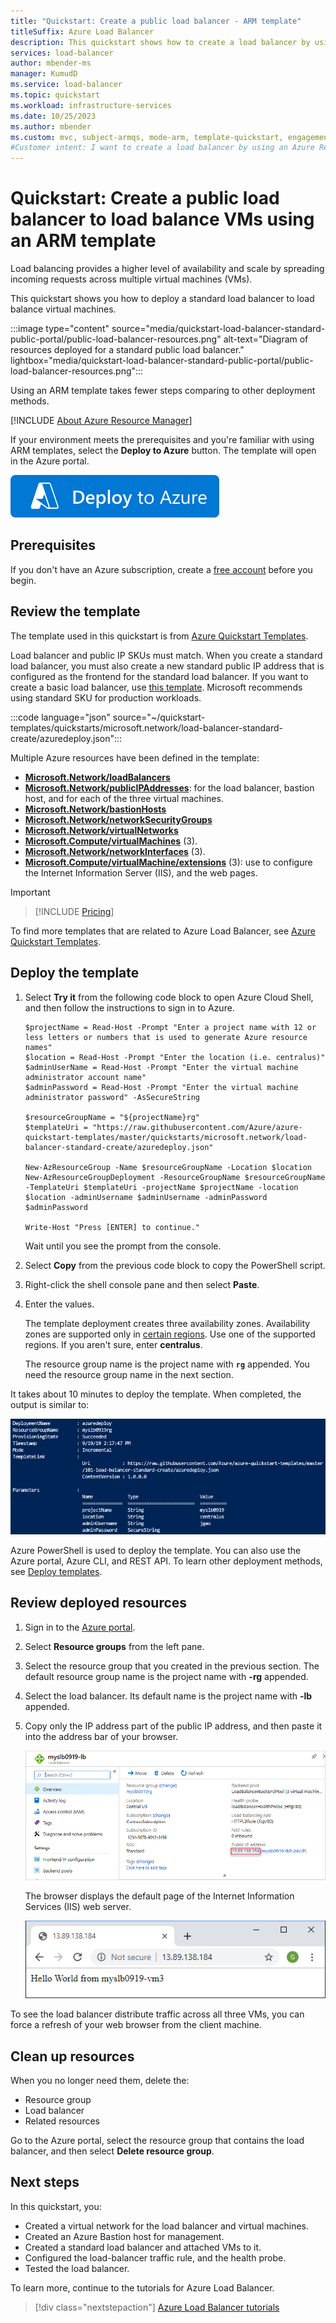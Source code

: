 ```yaml
---
title: "Quickstart: Create a public load balancer - ARM template"
titleSuffix: Azure Load Balancer
description: This quickstart shows how to create a load balancer by using an Azure Resource Manager template.
services: load-balancer
author: mbender-ms
manager: KumudD
ms.service: load-balancer
ms.topic: quickstart
ms.workload: infrastructure-services
ms.date: 10/25/2023
ms.author: mbender
ms.custom: mvc, subject-armqs, mode-arm, template-quickstart, engagement-fy23, devx-track-arm-template
#Customer intent: I want to create a load balancer by using an Azure Resource Manager template so that I can load balance internet traffic to VMs.
---
```


# Quickstart: Create a public load balancer to load balance VMs using an ARM template

Load balancing provides a higher level of availability and scale by spreading incoming requests across multiple virtual machines (VMs).

This quickstart shows you how to deploy a standard load balancer to load balance virtual machines.

:::image type="content" source="media/quickstart-load-balancer-standard-public-portal/public-load-balancer-resources.png" alt-text="Diagram of resources deployed for a standard public load balancer." lightbox="media/quickstart-load-balancer-standard-public-portal/public-load-balancer-resources.png":::

Using an ARM template takes fewer steps comparing to other deployment methods.

[!INCLUDE [About Azure Resource Manager](../../includes/resource-manager-quickstart-introduction.md)]

If your environment meets the prerequisites and you're familiar with using ARM templates, select the **Deploy to Azure** button. The template will open in the Azure portal.

[![Deploy to Azure](../media/template-deployments/deploy-to-azure.svg)](https://portal.azure.com/#create/Microsoft.Template/uri/https%3A%2F%2Fraw.githubusercontent.com%2FAzure%2Fazure-quickstart-templates%2Fmaster%2Fquickstarts%2Fmicrosoft.network%2Fload-balancer-standard-create%2Fazuredeploy.json)

## Prerequisites

If you don't have an Azure subscription, create a [free account](https://azure.microsoft.com/free/?WT.mc_id=A261C142F) before you begin.

## Review the template

The template used in this quickstart is from [Azure Quickstart Templates](https://azure.microsoft.com/resources/templates/load-balancer-standard-create/).

Load balancer and public IP SKUs must match. When you create a standard load balancer, you must also create a new standard public IP address that is configured as the frontend for the standard load balancer. If you want to create a basic load balancer, use [this template](https://azure.microsoft.com/resources/templates/2-vms-loadbalancer-natrules/). Microsoft recommends using standard SKU for production workloads.

:::code language="json" source="~/quickstart-templates/quickstarts/microsoft.network/load-balancer-standard-create/azuredeploy.json":::

Multiple Azure resources have been defined in the template:

- [**Microsoft.Network/loadBalancers**](/azure/templates/microsoft.network/loadbalancers)
- [**Microsoft.Network/publicIPAddresses**](/azure/templates/microsoft.network/publicipaddresses): for the load balancer, bastion host, and for each of the three virtual machines.
- [**Microsoft.Network/bastionHosts**](/azure/templates/microsoft.network/bastionhosts)
- [**Microsoft.Network/networkSecurityGroups**](/azure/templates/microsoft.network/networksecuritygroups)
- [**Microsoft.Network/virtualNetworks**](/azure/templates/microsoft.network/virtualnetworks)
- [**Microsoft.Compute/virtualMachines**](/azure/templates/microsoft.compute/virtualmachines) (3).
- [**Microsoft.Network/networkInterfaces**](/azure/templates/microsoft.network/networkinterfaces) (3).
- [**Microsoft.Compute/virtualMachine/extensions**](/azure/templates/microsoft.compute/virtualmachines/extensions) (3): use to configure the Internet Information Server (IIS), and the web pages.

> [!IMPORTANT]

> [!INCLUDE [Pricing](../../includes/bastion-pricing.md)]

>

To find more templates that are related to Azure Load Balancer, see [Azure Quickstart Templates](https://azure.microsoft.com/resources/templates/?resourceType=Microsoft.Network&pageNumber=1&sort=Popular).

## Deploy the template

1. Select **Try it** from the following code block to open Azure Cloud Shell, and then follow the instructions to sign in to Azure.

   ```azurepowershell-interactive
   $projectName = Read-Host -Prompt "Enter a project name with 12 or less letters or numbers that is used to generate Azure resource names"
   $location = Read-Host -Prompt "Enter the location (i.e. centralus)"
   $adminUserName = Read-Host -Prompt "Enter the virtual machine administrator account name"
   $adminPassword = Read-Host -Prompt "Enter the virtual machine administrator password" -AsSecureString

   $resourceGroupName = "${projectName}rg"
   $templateUri = "https://raw.githubusercontent.com/Azure/azure-quickstart-templates/master/quickstarts/microsoft.network/load-balancer-standard-create/azuredeploy.json"

   New-AzResourceGroup -Name $resourceGroupName -Location $location
   New-AzResourceGroupDeployment -ResourceGroupName $resourceGroupName -TemplateUri $templateUri -projectName $projectName -location $location -adminUsername $adminUsername -adminPassword $adminPassword

   Write-Host "Press [ENTER] to continue."
   ```

   Wait until you see the prompt from the console.

1. Select **Copy** from the previous code block to copy the PowerShell script.

1. Right-click the shell console pane and then select **Paste**.

1. Enter the values.

   The template deployment creates three availability zones. Availability zones are supported only in [certain regions](../availability-zones/az-overview.md). Use one of the supported regions. If you aren't sure, enter **centralus**.

   The resource group name is the project name with **`rg`** appended. You need the resource group name in the next section.

It takes about 10 minutes to deploy the template. When completed, the output is similar to:

![Azure Standard Load Balancer Resource Manager template PowerShell deployment output](./media/quickstart-load-balancer-standard-public-template/azure-standard-load-balancer-resource-manager-template-powershell-output.png)

Azure PowerShell is used to deploy the template. You can also use the Azure portal, Azure CLI, and REST API. To learn other deployment methods, see [Deploy templates](../azure-resource-manager/templates/deploy-portal.md).

## Review deployed resources

1. Sign in to the [Azure portal](https://portal.azure.com).

1. Select **Resource groups** from the left pane.

1. Select the resource group that you created in the previous section. The default resource group name is the project name with **-rg** appended.

1. Select the load balancer. Its default name is the project name with **-lb** appended.

1. Copy only the IP address part of the public IP address, and then paste it into the address bar of your browser.

   ![Azure standard load balancer Resource Manager template public IP](./media/quickstart-load-balancer-standard-public-template/azure-standard-load-balancer-resource-manager-template-deployment-public-ip.png)

    The browser displays the default page of the Internet Information Services (IIS) web server.

   ![IIS web server](./media/quickstart-load-balancer-standard-public-template/load-balancer-test-web-page.png)

To see the load balancer distribute traffic across all three VMs, you can force a refresh of your web browser from the client machine.

## Clean up resources

When you no longer need them, delete the:

* Resource group
* Load balancer
* Related resources

Go to the Azure portal, select the resource group that contains the load balancer, and then select **Delete resource group**.

## Next steps

In this quickstart, you:

* Created a virtual network for the load balancer and virtual machines.
* Created an Azure Bastion host for management.
* Created a standard load balancer and attached VMs to it.
* Configured the load-balancer traffic rule, and the health probe.
* Tested the load balancer.

To learn more, continue to the tutorials for Azure Load Balancer.

> [!div class="nextstepaction"]
> [Azure Load Balancer tutorials](./quickstart-load-balancer-standard-public-portal.md)
